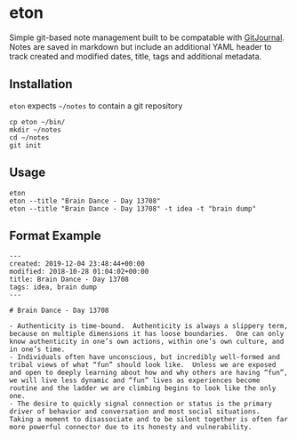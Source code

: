 # eton

Simple git-based note management built to be compatable with [GitJournal](https://gitjournal.io/).  Notes are saved in markdown but include an additional YAML header to track created and modified dates, title, tags and additional metadata.


## Installation

```eton``` expects ```~/notes``` to contain a git repository

```
cp eton ~/bin/
mkdir ~/notes
cd ~/notes
git init
```

## Usage
```
eton
eton --title "Brain Dance - Day 13708"
eton --title "Brain Dance - Day 13708" -t idea -t "brain dump"
```

## Format Example
```
---
created: 2019-12-04 23:48:44+00:00
modified: 2018-10-28 01:04:02+00:00
title: Brain Dance - Day 13708
tags: idea, brain dump
---

# Brain Dance - Day 13708

- Authenticity is time-bound.  Authenticity is always a slippery term, because on multiple dimensions it has loose boundaries.  One can only know authenticity in one’s own actions, within one’s own culture, and in one’s time.
- Individuals often have unconscious, but incredibly well-formed and tribal views of what “fun” should look like.  Unless we are exposed and open to deeply learning about how and why others are having “fun”, we will live less dynamic and “fun” lives as experiences become routine and the ladder we are climbing begins to look like the only one.
- The desire to quickly signal connection or status is the primary driver of behavior and conversation and most social situations.  Taking a moment to disassociate and to be silent together is often far more powerful connector due to its honesty and vulnerability.
```

